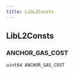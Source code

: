 ```yaml
---
title: LibL2Consts
---
```


## LibL2Consts

### ANCHOR_GAS_COST

```solidity
uint64 ANCHOR_GAS_COST
```
